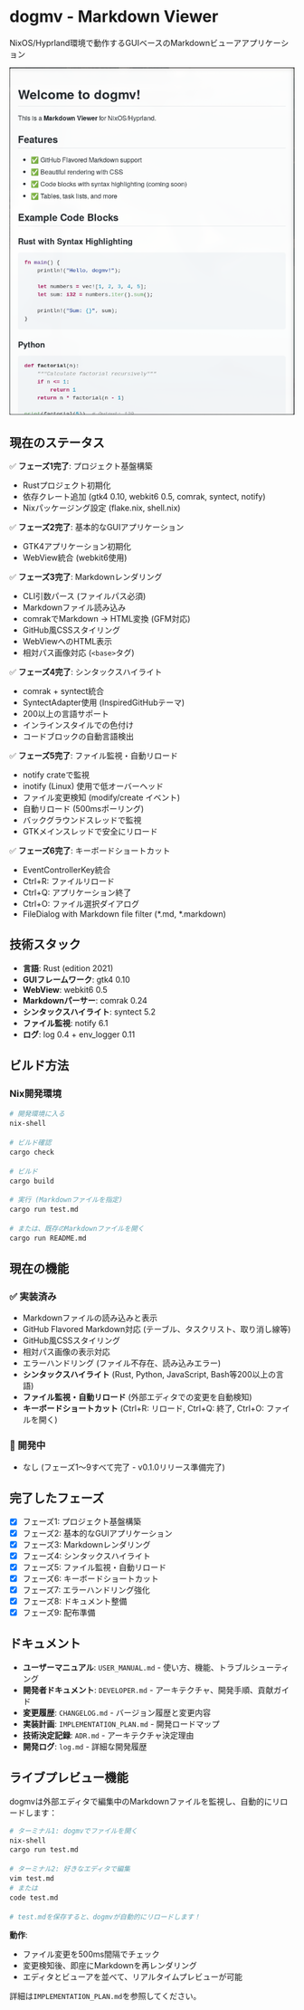 # dogmv - Markdown Viewer

NixOS/Hyprland環境で動作するGUIベースのMarkdownビューアアプリケーション

![dogmv Screenshot](img/screenshot.png)

## 現在のステータス

✅ **フェーズ1完了**: プロジェクト基盤構築
- Rustプロジェクト初期化
- 依存クレート追加 (gtk4 0.10, webkit6 0.5, comrak, syntect, notify)
- Nixパッケージング設定 (flake.nix, shell.nix)

✅ **フェーズ2完了**: 基本的なGUIアプリケーション
- GTK4アプリケーション初期化
- WebView統合 (webkit6使用)

✅ **フェーズ3完了**: Markdownレンダリング
- CLI引数パース (ファイルパス必須)
- Markdownファイル読み込み
- comrakでMarkdown → HTML変換 (GFM対応)
- GitHub風CSSスタイリング
- WebViewへのHTML表示
- 相対パス画像対応 (`<base>`タグ)

✅ **フェーズ4完了**: シンタックスハイライト
- comrak + syntect統合
- SyntectAdapter使用 (InspiredGitHubテーマ)
- 200以上の言語サポート
- インラインスタイルでの色付け
- コードブロックの自動言語検出

✅ **フェーズ5完了**: ファイル監視・自動リロード
- notify crateで監視
- inotify (Linux) 使用で低オーバーヘッド
- ファイル変更検知 (modify/create イベント)
- 自動リロード (500msポーリング)
- バックグラウンドスレッドで監視
- GTKメインスレッドで安全にリロード

✅ **フェーズ6完了**: キーボードショートカット
- EventControllerKey統合
- Ctrl+R: ファイルリロード
- Ctrl+Q: アプリケーション終了
- Ctrl+O: ファイル選択ダイアログ
- FileDialog with Markdown file filter (*.md, *.markdown)

## 技術スタック

- **言語**: Rust (edition 2021)
- **GUIフレームワーク**: gtk4 0.10
- **WebView**: webkit6 0.5
- **Markdownパーサー**: comrak 0.24
- **シンタックスハイライト**: syntect 5.2
- **ファイル監視**: notify 6.1
- **ログ**: log 0.4 + env_logger 0.11

## ビルド方法

### Nix開発環境

```bash
# 開発環境に入る
nix-shell

# ビルド確認
cargo check

# ビルド
cargo build

# 実行 (Markdownファイルを指定)
cargo run test.md

# または、既存のMarkdownファイルを開く
cargo run README.md
```

## 現在の機能

### ✅ 実装済み
- Markdownファイルの読み込みと表示
- GitHub Flavored Markdown対応 (テーブル、タスクリスト、取り消し線等)
- GitHub風CSSスタイリング
- 相対パス画像の表示対応
- エラーハンドリング (ファイル不存在、読み込みエラー)
- **シンタックスハイライト** (Rust, Python, JavaScript, Bash等200以上の言語)
- **ファイル監視・自動リロード** (外部エディタでの変更を自動検知)
- **キーボードショートカット** (Ctrl+R: リロード, Ctrl+Q: 終了, Ctrl+O: ファイルを開く)

### 🚧 開発中
- なし (フェーズ1〜9すべて完了 - v0.1.0リリース準備完了)

## 完了したフェーズ

- [x] フェーズ1: プロジェクト基盤構築
- [x] フェーズ2: 基本的なGUIアプリケーション
- [x] フェーズ3: Markdownレンダリング
- [x] フェーズ4: シンタックスハイライト
- [x] フェーズ5: ファイル監視・自動リロード
- [x] フェーズ6: キーボードショートカット
- [x] フェーズ7: エラーハンドリング強化
- [x] フェーズ8: ドキュメント整備
- [x] フェーズ9: 配布準備

## ドキュメント

- **ユーザーマニュアル**: `USER_MANUAL.md` - 使い方、機能、トラブルシューティング
- **開発者ドキュメント**: `DEVELOPER.md` - アーキテクチャ、開発手順、貢献ガイド
- **変更履歴**: `CHANGELOG.md` - バージョン履歴と変更内容
- **実装計画**: `IMPLEMENTATION_PLAN.md` - 開発ロードマップ
- **技術決定記録**: `ADR.md` - アーキテクチャ決定理由
- **開発ログ**: `log.md` - 詳細な開発履歴

## ライブプレビュー機能

dogmvは外部エディタで編集中のMarkdownファイルを監視し、自動的にリロードします：

```bash
# ターミナル1: dogmvでファイルを開く
nix-shell
cargo run test.md

# ターミナル2: 好きなエディタで編集
vim test.md
# または
code test.md

# test.mdを保存すると、dogmvが自動的にリロードします！
```

**動作**:
- ファイル変更を500ms間隔でチェック
- 変更検知後、即座にMarkdownを再レンダリング
- エディタとビューアを並べて、リアルタイムプレビューが可能

詳細は`IMPLEMENTATION_PLAN.md`を参照してください。
